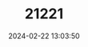 ---
title: "21221"
category: "Sylvisorex morio"
draft: false
date: 2024-02-22 13:03:50
languages:
  English: ["Mt. Cameroon Forest Shrew", "Arrogant Shrew"]
---